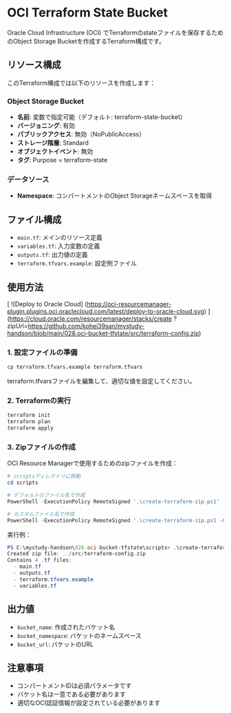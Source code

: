 # OCI Terraform State Bucket

Oracle Cloud Infrastructure (OCI) でTerraformのstateファイルを保存するためのObject Storage Bucketを作成するTerraform構成です。

## リソース構成

このTerraform構成では以下のリソースを作成します：

### Object Storage Bucket
- **名前**: 変数で指定可能（デフォルト: terraform-state-bucket）
- **バージョニング**: 有効
- **パブリックアクセス**: 無効（NoPublicAccess）
- **ストレージ階層**: Standard
- **オブジェクトイベント**: 無効
- **タグ**: Purpose = terraform-state

### データソース
- **Namespace**: コンパートメントのObject Storageネームスペースを取得

## ファイル構成

- `main.tf`: メインのリソース定義
- `variables.tf`: 入力変数の定義
- `outputs.tf`: 出力値の定義
- `terraform.tfvars.example`: 設定例ファイル

## 使用方法

[
![Deploy to Oracle Cloud]
(https://oci-resourcemanager-plugin.plugins.oci.oraclecloud.com/latest/deploy-to-oracle-cloud.svg)
]
(https://cloud.oracle.com/resourcemanager/stacks/create
?zipUrl=https://github.com/kohei39san/mystudy-handson/blob/main/028.oci-bucket-tfstate/src/terraform-config.zip)

### 1. 設定ファイルの準備

```bash
cp terraform.tfvars.example terraform.tfvars
```

terraform.tfvarsファイルを編集して、適切な値を設定してください。

### 2. Terraformの実行

```bash
terraform init
terraform plan
terraform apply
```

### 3. Zipファイルの作成

OCI Resource Managerで使用するためのzipファイルを作成：

```powershell
# scriptsディレクトリに移動
cd scripts

# デフォルトのファイル名で作成
PowerShell -ExecutionPolicy RemoteSigned '.\create-terraform-zip.ps1'

# カスタムファイル名で作成
PowerShell -ExecutionPolicy RemoteSigned '.\create-terraform-zip.ps1 -OutputPath my-terraform-config.zip'
```

実行例：
```powershell
PS C:\mystudy-handson\028.oci-bucket-tfstate\scripts> .\create-terraform-zip.ps1
Created zip file: ../src/terraform-config.zip
Contains 4 .tf files:
  - main.tf
  - outputs.tf
  - terraform.tfvars.example
  - variables.tf
```

## 出力値

- `bucket_name`: 作成されたバケット名
- `bucket_namespace`: バケットのネームスペース
- `bucket_url`: バケットのURL

## 注意事項

- コンパートメントIDは必須パラメータです
- バケット名は一意である必要があります
- 適切なOCI認証情報が設定されている必要があります